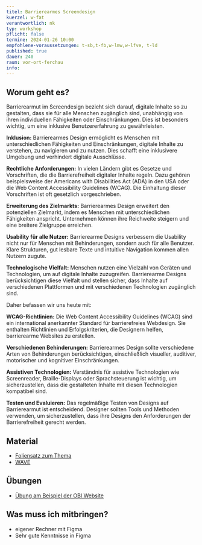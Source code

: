 ```yaml
---
titel: Barrierearmes Screendesign
kuerzel: w-fat
verantwortlich: nk
typ: workshop
pflicht: false
termine: 2024-01-26 10:00
empfohlene-voraussetzungen: t-sb,t-fb,w-lmw,w-lfve, t-ld
published: true
dauer: 240
raum: vor-ort-ferchau
info: 
---
```



## Worum geht es?

Barrierearmut im Screendesign bezieht sich darauf, digitale Inhalte so zu gestalten, dass sie für alle Menschen zugänglich sind, unabhängig von ihren individuellen Fähigkeiten oder Einschränkungen. Dies ist besonders wichtig, um eine inklusive Benutzererfahrung zu gewährleisten. 

**Inklusion:** Barrierearmes Design ermöglicht es Menschen mit unterschiedlichen Fähigkeiten und Einschränkungen, digitale Inhalte zu verstehen, zu navigieren und zu nutzen. Dies schafft eine inklusivere Umgebung und verhindert digitale Ausschlüsse.

**Rechtliche Anforderungen:** In vielen Ländern gibt es Gesetze und Vorschriften, die die Barrierefreiheit digitaler Inhalte regeln. Dazu gehören beispielsweise der Americans with Disabilities Act (ADA) in den USA oder die Web Content Accessibility Guidelines (WCAG). Die Einhaltung dieser Vorschriften ist oft gesetzlich vorgeschrieben.

**Erweiterung des Zielmarkts:** Barrierearmes Design erweitert den potenziellen Zielmarkt, indem es Menschen mit unterschiedlichen Fähigkeiten anspricht. Unternehmen können ihre Reichweite steigern und eine breitere Zielgruppe erreichen.

**Usability für alle Nutzer:** Barrierearme Designs verbessern die Usability nicht nur für Menschen mit Behinderungen, sondern auch für alle Benutzer. Klare Strukturen, gut lesbare Texte und intuitive Navigation kommen allen Nutzern zugute.

**Technologische Vielfalt:** Menschen nutzen eine Vielzahl von Geräten und Technologien, um auf digitale Inhalte zuzugreifen. Barrierearme Designs berücksichtigen diese Vielfalt und stellen sicher, dass Inhalte auf verschiedenen Plattformen und mit verschiedenen Technologien zugänglich sind.

Daher befassen wir uns heute mit:

**WCAG-Richtlinien:** Die Web Content Accessibility Guidelines (WCAG) sind ein international anerkannter Standard für barrierefreies Webdesign. Sie enthalten Richtlinien und Erfolgskriterien, die Designern helfen, barrierearme Websites zu erstellen.

**Verschiedenen Behinderungen:** Barrierearmes Design sollte verschiedene Arten von Behinderungen berücksichtigen, einschließlich visueller, auditiver, motorischer und kognitiver Einschränkungen.

**Assistiven Technologien:** Verständnis für assistive Technologien wie Screenreader, Braille-Displays oder Sprachsteuerung ist wichtig, um sicherzustellen, dass die gestalteten Inhalte mit diesen Technologien kompatibel sind.

**Testen und Evaluieren:** Das regelmäßige Testen von Designs auf Barrierearmut ist entscheidend. Designer sollten Tools und Methoden verwenden, um sicherzustellen, dass ihre Designs den Anforderungen der Barrierefreiheit gerecht werden.


## Material
- [Foliensatz zum Thema](/mi-bachelor-screendesign/download/workshops/barrierefreiheit/Screendesign_Barrierefreiheit.pdf)
- [WAVE](https://wave.webaim.org/)

## Übungen
- [Übung am Beispiel der OBI Website](/mi-bachelor-screendesign/assignments/barrierefreiheit/)

## Was muss ich mitbringen?
- eigener Rechner mit Figma
- Sehr gute Kenntnisse in Figma

